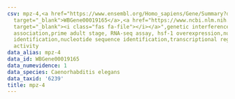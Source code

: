 ```yaml
---
csv: mpz-4,<a href="https://www.ensembl.org/Homo_sapiens/Gene/Summary?db=core;g=WBGene00019165"
  target="_blank">WBGene00019165</a>,<a href="https://www.ncbi.nlm.nih.gov/pubmed/30894454"
  target="_blank"><i class="fas fa-file"></i></a>",genetic interference,functional
  association,prime adult stage, RNA-seq assay, hsf-1 overexpression,nucleotide sequence
  identification,nucleotide sequence identification,transcriptional regulation,up-regulates
  activity
data_alias: mpz-4
data_id: WBGene00019165
data_numevidence: 1
data_species: Caenorhabditis elegans
data_taxid: '6239'
title: mpz-4
---
```

